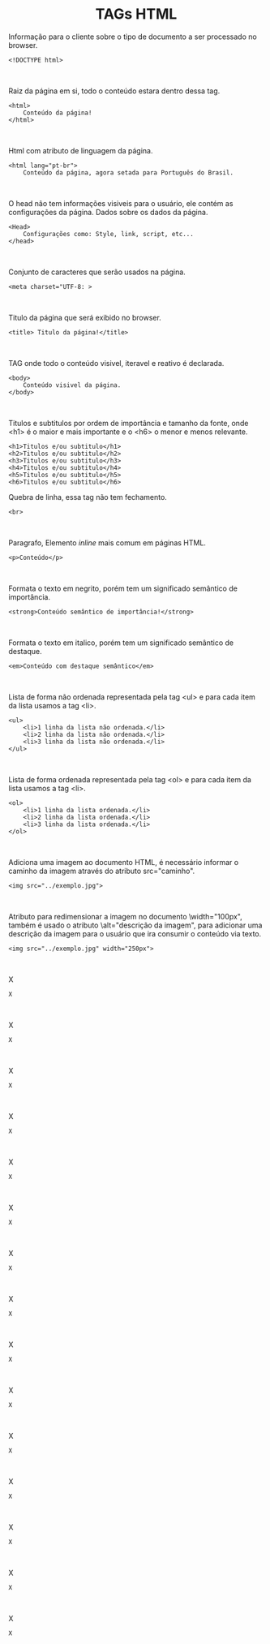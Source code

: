 <h1 style ="text-align: center;">TAGs HTML</h1>
  

Informação para o cliente sobre o tipo de documento a ser processado no browser.
```
<!DOCTYPE html>
```
<br>

Raiz da página em si, todo o conteúdo estara dentro dessa tag.
```
<html>
    Conteúdo da página!
</html>
```
<br>

Html com atributo de linguagem da página.
```
<html lang="pt-br">
    Conteúdo da página, agora setada para Português do Brasil.
```
<br>

O head não tem informações visiveis para o usuário, ele contém as configurações da página. Dados sobre os dados da página.
```
<Head>
    Configurações como: Style, link, script, etc...
</head>
```
<br>

Conjunto de caracteres que serão usados na página.
```
<meta charset="UTF-8: >
```
<br>

Titulo da página que será exibido no browser.
```
<title> Titulo da página!</title>
```
<br>

TAG onde todo o conteúdo visivel, iteravel e reativo é declarada.
```
<body>
    Conteúdo visivel da página.
</body>
```
<br>

Titulos e subtitulos por ordem de importância e tamanho da fonte, onde \<h1> é o maior e mais importante e o \<h6> o menor e menos relevante.
```
<h1>Titulos e/ou subtitulo</h1>
<h2>Titulos e/ou subtitulo</h2>
<h3>Titulos e/ou subtitulo</h3>
<h4>Titulos e/ou subtitulo</h4>
<h5>Titulos e/ou subtitulo</h5>
<h6>Titulos e/ou subtitulo</h6>
```

Quebra de linha, essa tag não tem fechamento.
```
<br>
```
<br>

Paragrafo, Elemento *_inline_* mais comum em páginas HTML.
```
<p>Conteúdo</p>
```
<br>

Formata o texto em negrito, porém tem um significado semântico de importância. 
```
<strong>Conteúdo semântico de importância!</strong>
```
<br>

Formata o texto em italico, porém tem um significado semântico de destaque.
```
<em>Conteúdo com destaque semântico</em>
```
<br>

Lista de forma não ordenada representada pela tag \<ul> e para cada item da lista usamos a tag \<li>.
```
<ul>
    <li>1 linha da lista não ordenada.</li>
    <li>2 linha da lista não ordenada.</li>
    <li>3 linha da lista não ordenada.</li>
</ul>
```
<br>

Lista de forma ordenada representada pela tag \<ol> e para cada item da lista usamos a tag \<li>.
```
<ol>
    <li>1 linha da lista ordenada.</li>
    <li>2 linha da lista ordenada.</li>
    <li>3 linha da lista ordenada.</li>
</ol>
```
<br>

Adiciona uma imagem ao documento HTML, é necessário informar o caminho da imagem através do atributo src="caminho".
```
<img src="../exemplo.jpg">
```
<br>

Atributo para redimensionar a imagem no documento \width="100px", também é usado o atributo \alt="descrição da imagem", para adicionar uma descrição da imagem para o usuário que ira consumir o conteúdo via texto.
```
<img src="../exemplo.jpg" width="250px">
```
<br>

X
```
X
```
<br>

X
```
X
```
<br>

X
```
X
```
<br>

X
```
X
```
<br>

X
```
X
```
<br>

X
```
X
```
<br>

X
```
X
```
<br>

X
```
X
```
<br>

X
```
X
```
<br>

X
```
X
```
<br>

X
```
X
```
<br>

X
```
X
```
<br>

X
```
X
```
<br>

X
```
X
```
<br>

X
```
X
```
<br>
